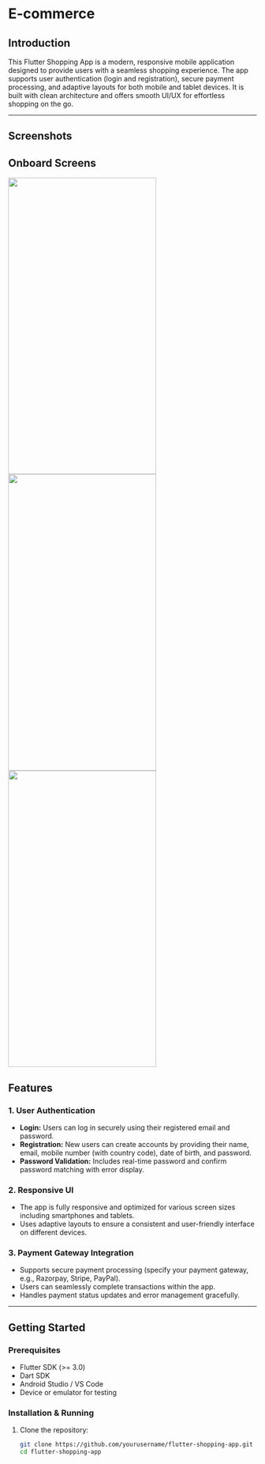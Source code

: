 # E-commerce

## Introduction
This Flutter Shopping App is a modern, responsive mobile application designed to provide users with a seamless shopping experience. The app supports user authentication (login and registration), secure payment processing, and adaptive layouts for both mobile and tablet devices. It is built with clean architecture and offers smooth UI/UX for effortless shopping on the go.

---
## Screenshots
   ## Onboard Screens   
<img src="https://github.com/user-attachments/assets/63771831-ddc6-4791-a205-25953e7b4498" width="300" height="600" />      <img src="https://github.com/user-attachments/assets/2e68d7a7-4785-4eb1-8e8f-42bb74717188" width="300" height="600" />      <img src="https://github.com/user-attachments/assets/053788a4-0eef-4a97-a0a8-a68f02bf3c05" width="300" height="600" />    
## Features

### 1. User Authentication
- **Login:** Users can log in securely using their registered email and password.
- **Registration:** New users can create accounts by providing their name, email, mobile number (with country code), date of birth, and password.
- **Password Validation:** Includes real-time password and confirm password matching with error display.

### 2. Responsive UI
- The app is fully responsive and optimized for various screen sizes including smartphones and tablets.
- Uses adaptive layouts to ensure a consistent and user-friendly interface on different devices.

### 3. Payment Gateway Integration
- Supports secure payment processing (specify your payment gateway, e.g., Razorpay, Stripe, PayPal).
- Users can seamlessly complete transactions within the app.
- Handles payment status updates and error management gracefully.

---

## Getting Started

### Prerequisites
- Flutter SDK (>= 3.0)
- Dart SDK
- Android Studio / VS Code
- Device or emulator for testing

### Installation & Running

1. Clone the repository:
   ```bash
   git clone https://github.com/yourusername/flutter-shopping-app.git
   cd flutter-shopping-app
